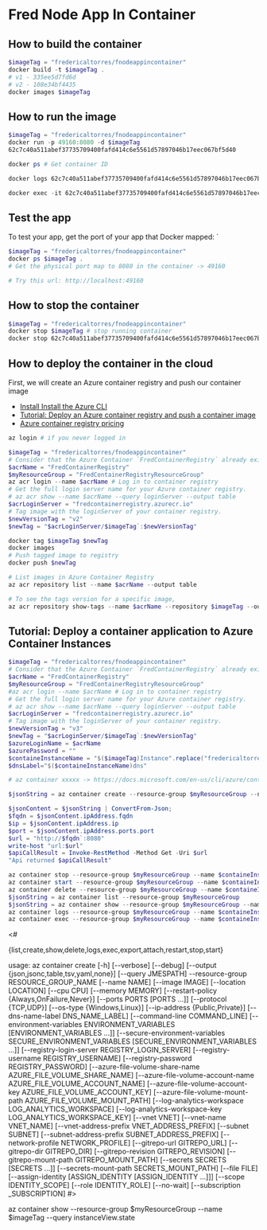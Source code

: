 # Fred Node App In Container

## How to build the container

```powershell
$imageTag = "fredericaltorres/fnodeappincontainer"
docker build -t $imageTag .
# v1 - 335ee5d7fd6d
# v2 - 108e34bf4435 
docker images $imageTag
```

## How to run the image

```powershell
$imageTag = "fredericaltorres/fnodeappincontainer"
docker run -p 49160:8080 -d $imageTag
62c7c40a511abef37735709400fafd414c6e5561d57897046b17eec067bf5d40

docker ps # Get container ID

docker logs 62c7c40a511abef37735709400fafd414c6e5561d57897046b17eec067bf5d40    # Print app output

docker exec -it 62c7c40a511abef37735709400fafd414c6e5561d57897046b17eec067bf5d40 /bin/bash # Enter the container

```

## Test the app
To test your app, get the port of your app that Docker mapped:
`
```powershell
$imageTag = "fredericaltorres/fnodeappincontainer"
docker ps $imageTag .
# Get the physical port map to 8080 in the container -> 49160

# Try this url: http://localhost:49160
```

## How to stop the container
```powershell
$imageTag = "fredericaltorres/fnodeappincontainer"
docker stop $imageTag # stop running container
docker stop 62c7c40a511abef37735709400fafd414c6e5561d57897046b17eec067bf5d40
```

## How to deploy the container in the cloud

First, we will create an Azure container registry and push our container image

- [Install Install the Azure CLI](https://docs.microsoft.com/en-us/cli/azure/install-azure-cli?view=azure-cli-latest)
- [Tutorial: Deploy an Azure container registry and push a container image](https://docs.microsoft.com/en-us/azure/container-instances/container-instances-tutorial-prepare-acr)
- [Azure container registry pricing](https://azure.microsoft.com/en-us/pricing/details/container-registry/)


```powershell
az login # if you never logged in

$imageTag = "fredericaltorres/fnodeappincontainer"
# Consider that the Azure Container `FredContainerRegistry` already exist
$acrName = "FredContainerRegistry"
$myResourceGroup = "FredContainerRegistryResourceGroup"
az acr login --name $acrName # Log in to container registry
# Get the full login server name for your Azure container registry. 
# az acr show --name $acrName --query loginServer --output table
$acrLoginServer = "fredcontainerregistry.azurecr.io"
# Tag image with the loginServer of your container registry. 
$newVersionTag = "v2"
$newTag = "$acrLoginServer/$imageTag`:$newVersionTag"

docker tag $imageTag $newTag 
docker images
# Push tagged image to registry
docker push $newTag

# List images in Azure Container Registry
az acr repository list --name $acrName --output table

# To see the tags version for a specific image, 
az acr repository show-tags --name $acrName --repository $imageTag --output table

```

## Tutorial: Deploy a container application to Azure Container Instances

```powershell
$imageTag = "fredericaltorres/fnodeappincontainer"
# Consider that the Azure Container `FredContainerRegistry` already exist
$acrName = "FredContainerRegistry"
$myResourceGroup = "FredContainerRegistryResourceGroup"
#az acr login --name $acrName # Log in to container registry
# Get the full login server name for your Azure container registry. 
# az acr show --name $acrName --query loginServer --output table
$acrLoginServer = "fredcontainerregistry.azurecr.io"
# Tag image with the loginServer of your container registry. 
$newVersionTag = "v3"
$newTag = "$acrLoginServer/$imageTag`:$newVersionTag"
$azureLoginName = $acrName
$azurePassword = ""
$containeInstanceName = "$($imageTag)Instance".replace("fredericaltorres/","").ToLower()
$dnsLabel="$($containeInstanceName)dns"

# az container xxxxx -> https://docs.microsoft.com/en-us/cli/azure/container?view=azure-cli-latest#az-container-delete

$jsonString = az container create --resource-group $myResourceGroup --name $containeInstanceName --image $newTag --cpu 1 --memory 1 --registry-login-server $acrLoginServer --registry-username $azureLoginName --registry-password $azurePassword  --ports 8080 --os-type Linux --dns-name-label $dnsLabel

$jsonContent = $jsonString | ConvertFrom-Json;
$fqdn = $jsonContent.ipAddress.fqdn
$ip = $jsonContent.ipAddress.ip
$port = $jsonContent.ipAddress.ports.port
$url = "http://$fqdn`:8080"
write-host "url:$url"
$apiCallResult = Invoke-RestMethod -Method Get -Uri $url
"Api returned $apiCallResult"

az container stop --resource-group $myResourceGroup --name $containeInstanceName
az container start --resource-group $myResourceGroup --name $containeInstanceName
az container delete --resource-group $myResourceGroup --name $containeInstanceName --yes
$jsonString = az container list --resource-group $myResourceGroup
$jsonString = az container show --resource-group $myResourceGroup --name $containeInstanceName
az container logs --resource-group $myResourceGroup --name $containeInstanceName
az container exec --resource-group $myResourceGroup --name $containeInstanceName --exec-command "/bin/bash"

```

<#

  {list,create,show,delete,logs,exec,export,attach,restart,stop,start}

usage: az container create [-h] [--verbose] [--debug]
                           [--output {json,jsonc,table,tsv,yaml,none}]
                           [--query JMESPATH] --resource-group
                           RESOURCE_GROUP_NAME [--name NAME] [--image IMAGE]
                           [--location LOCATION] [--cpu CPU] [--memory MEMORY]
                           [--restart-policy {Always,OnFailure,Never}]
                           [--ports PORTS [PORTS ...]] [--protocol {TCP,UDP}]
                           [--os-type {Windows,Linux}]
                           [--ip-address {Public,Private}]
                           [--dns-name-label DNS_NAME_LABEL]
                           [--command-line COMMAND_LINE]
                           [--environment-variables ENVIRONMENT_VARIABLES [ENVIRONMENT_VARIABLES ...]]
                           [--secure-environment-variables SECURE_ENVIRONMENT_VARIABLES [SECURE_ENVIRONMENT_VARIABLES ...]]
                           [--registry-login-server REGISTRY_LOGIN_SERVER]
                           [--registry-username REGISTRY_USERNAME]
                           [--registry-password REGISTRY_PASSWORD]
                           [--azure-file-volume-share-name AZURE_FILE_VOLUME_SHARE_NAME]
                           [--azure-file-volume-account-name AZURE_FILE_VOLUME_ACCOUNT_NAME]
                           [--azure-file-volume-account-key AZURE_FILE_VOLUME_ACCOUNT_KEY]
                           [--azure-file-volume-mount-path AZURE_FILE_VOLUME_MOUNT_PATH]
                           [--log-analytics-workspace LOG_ANALYTICS_WORKSPACE]
                           [--log-analytics-workspace-key LOG_ANALYTICS_WORKSPACE_KEY]
                           [--vnet VNET] [--vnet-name VNET_NAME]
                           [--vnet-address-prefix VNET_ADDRESS_PREFIX]
                           [--subnet SUBNET]
                           [--subnet-address-prefix SUBNET_ADDRESS_PREFIX]
                           [--network-profile NETWORK_PROFILE]
                           [--gitrepo-url GITREPO_URL]
                           [--gitrepo-dir GITREPO_DIR]
                           [--gitrepo-revision GITREPO_REVISION]
                           [--gitrepo-mount-path GITREPO_MOUNT_PATH]
                           [--secrets SECRETS [SECRETS ...]]
                           [--secrets-mount-path SECRETS_MOUNT_PATH]
                           [--file FILE]
                           [--assign-identity [ASSIGN_IDENTITY [ASSIGN_IDENTITY ...]]]
                           [--scope IDENTITY_SCOPE] [--role IDENTITY_ROLE]
                           [--no-wait] [--subscription _SUBSCRIPTION]
#>


az container show --resource-group $myResourceGroup --name $imageTag --query instanceView.state

```
